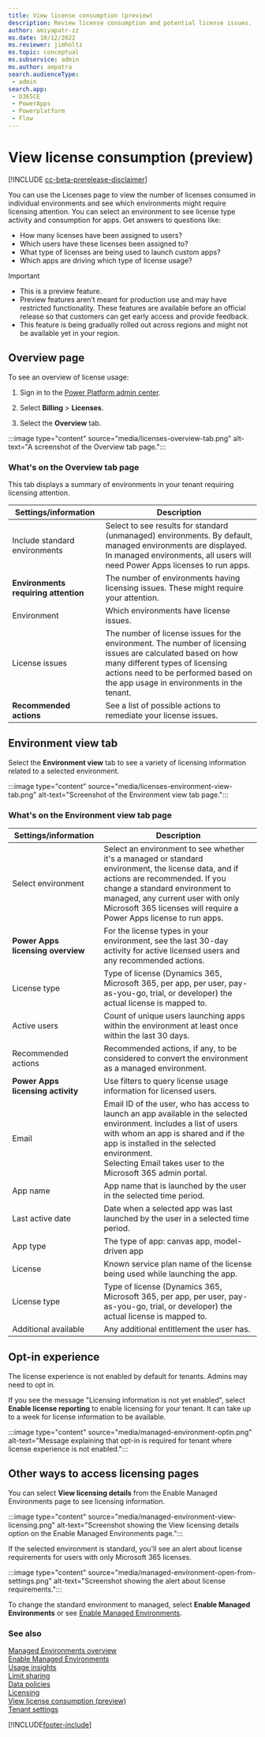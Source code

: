 ```yaml
---
title: View license consumption (preview)
description: Review license consumption and potential license issues. 
author: amiyapatr-zz
ms.date: 10/12/2022
ms.reviewer: jimholtz
ms.topic: conceptual
ms.subservice: admin
ms.author: ampatra
search.audienceType: 
 - admin
search.app:
 - D365CE
 - PowerApps
 - Powerplatform
 - Flow
---
```


# View license consumption (preview)

<!-- fwlink: https://go.microsoft.com/fwlink/?linkid=2206011 -->

[!INCLUDE [cc-beta-prerelease-disclaimer](../includes/cc-beta-prerelease-disclaimer.md)]

You can use the Licenses page to view the number of licenses consumed in individual environments and see which environments might require licensing attention. You can select an environment to see license type activity and consumption for apps. Get answers to questions like:

- How many licenses have been assigned to users?
- Which users have these licenses been assigned to?  
- What type of licenses are being used to launch custom apps? 
- Which apps are driving which type of license usage?

> [!IMPORTANT]
> - This is a preview feature.
> - Preview features aren’t meant for production use and may have restricted functionality. These features are available before an official release so that customers can get early access and provide feedback.
> - This feature is being gradually rolled out across regions and might not be available yet in your region.

## Overview page

To see an overview of license usage:

1. Sign in to the [Power Platform admin center](https://admin.powerplatform.microsoft.com). 

2. Select **Billing** > **Licenses**.

3. Select the **Overview** tab.

:::image type="content" source="media/licenses-overview-tab.png" alt-text="A screenshot of the Overview tab page.":::

### What's on the Overview tab page

This tab displays a summary of environments in your tenant requiring licensing attention.

| Settings/information |Description  |
|---------|---------|
| Include standard environments     | Select to see results for standard (unmanaged) environments. By default, managed environments are displayed. In managed environments, all users will need Power Apps licenses to run apps.      |
| **Environments requiring attention**     | The number of environments having licensing issues. These might require your attention.        |
| Environment    | Which environments have license issues.      |
| License issues | The number of license issues for the environment. The number of licensing issues are calculated based on how many different types of licensing actions need to be performed based on the app usage in environments in the tenant. |
|**Recommended actions**     | See a list of possible actions to remediate your license issues.        |

## Environment view tab 

Select the **Environment view** tab to see a variety of licensing information related to a selected environment.

:::image type="content" source="media/licenses-environment-view-tab.png" alt-text="Screenshot of the Environment view tab page.":::

### What's on the Environment view tab page 


<!-- Is it correct that "License type" is in this table twice? -->



| Settings/information |Description  |
|---------|---------|
| Select environment     | Select an environment to see whether it's a managed or standard environment, the license data, and if actions are recommended. If you change a standard environment to managed, any current user with only Microsoft 365 licenses will require a Power Apps license to run apps.       |
| **Power Apps licensing overview**    | For the license types in your environment, see the last 30-day activity for active licensed users and any recommended actions.        |
| License type | Type of license (Dynamics 365, Microsoft 365, per app, per user, pay-as-you-go, trial, or developer) the actual license is mapped to. |
| Active users | Count of unique users launching apps within the environment at least once within the last 30 days. |
| Recommended actions | Recommended actions, if any, to be considered to convert the environment as a managed environment.  |
|**Power Apps licensing activity**     | Use filters to query license usage information for licensed users.        |
| Email | Email ID of the user, who has access to launch an app available in the selected environment. Includes a list of users with whom an app is shared and if the app is installed in the selected environment. <br />Selecting Email takes user to the Microsoft 365 admin portal.  |
| App name | App name that is launched by the user in the selected time period. |
| Last active date | Date when a selected app was last launched by the user in a selected time period. |
| App type | The type of app: canvas app, model-driven app  |
| License | Known service plan name of the license being used while launching the app. |
| License type | Type of license (Dynamics 365, Microsoft 365, per app, per user, pay-as-you-go, trial, or developer) the actual license is mapped to. |
| Additional available | Any additional entitlement the user has.  | 

## Opt-in experience

The license experience is not enabled by default for tenants. Admins may need to opt in. 

If you see the message "Licensing information is not yet enabled", select **Enable license reporting** to enable licensing for your tenant. It can take up to a week for license information to be available.

:::image type="content" source="media/managed-environment-optin.png" alt-text="Message explaining that opt-in is required for tenant where license experience is not enabled.":::

## Other ways to access licensing pages

You can select **View licensing details** from the Enable Managed Environments page to see licensing information. 

:::image type="content" source="media/managed-environment-view-licensing.png" alt-text="Screenshot showing the View licensing details option on the Enable Managed Environments page.":::

If the selected environment is standard, you'll see an alert about license requirements for users with only Microsoft 365 licenses. 

:::image type="content" source="media/managed-environment-open-from-settings.png" alt-text="Screenshot showing the alert about license requirements.":::

To change the standard environment to managed, select **Enable Managed Environments** or see [Enable Managed Environments](managed-environment-enable.md).


### See also  
[Managed Environments overview](managed-environment-overview.md) <br />
[Enable Managed Environments](managed-environment-enable.md)   <br />
[Usage insights](managed-environment-usage-insights.md)  <br />
[Limit sharing](managed-environment-sharing-limits.md)  <br />
[Data policies](managed-environment-data-policies.md) <br />
[Licensing](managed-environment-licensing.md) <br />
[View license consumption (preview)](view-license-consumption-issues.md) <br />
[Tenant settings](tenant-settings.md) 





[!INCLUDE[footer-include](../includes/footer-banner.md)]
